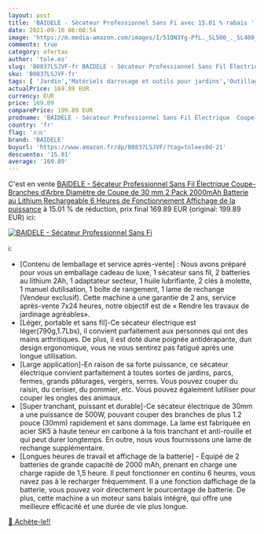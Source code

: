 ```yaml
---
layout: post
title: 'BAIDELE - Sécateur Professionnel Sans Fi avec 15.01 % rabais '
date: 2021-09-10 06:08:54
image: 'https://m.media-amazon.com/images/I/51QN3Yg-PfL._SL500_._SL400_.jpg'
comments: true
category: ofertas
author: 'tole.es'
slug: 'B0837LSJVF-fr BAIDELE - Sécateur Professionnel Sans Fil Électrique...'
sku: 'B0837LSJVF-fr'
tags: [ 'Jardin','Matériels darrosage et outils pour jardins','Outillage de jardin','Sécateurs et ciseaux de jardinage','baidele', ]
actualPrice: 169.89 EUR
currency: EUR
price: 169.89
comparePrice: 199.89 EUR
prodname: 'BAIDELE - Sécateur Professionnel Sans Fil Électrique  Coupe-Branches d’Arbre  Diamètre de Coupe de 30 mm 2 Pack 2000mAh Batterie au Lithium Rechargeable  6 Heures de Fonctionnement Affichage de la puissance'
country: 'fr'
flag: '🇫🇷'
brand: 'BAIDELE'
buyurl: 'https://www.amazon.fr/dp/B0837LSJVF/?tag=tolees0d-21'
descuento: '15.01'
average: '169.89'
---
```


C'est en vente [BAIDELE - Sécateur Professionnel Sans Fil Électrique  Coupe-Branches d’Arbre  Diamètre de Coupe de 30 mm 2 Pack 2000mAh Batterie au Lithium Rechargeable  6 Heures de Fonctionnement Affichage de la puissance](https://www.amazon.fr/dp/B0837LSJVF/?tag=tolees0d-21)  à  15.01 % de réduction, prix final  169.89 EUR (original: 199.89 EUR) ici:

[![BAIDELE - Sécateur Professionnel Sans Fi](https://m.media-amazon.com/images/I/51QN3Yg-PfL._SL500_._SL400_.jpg)](https://www.amazon.fr/dp/B0837LSJVF/?tag=tolees0d-21)

ℹ️:

- [Contenu de lemballage et service après-vente] : Nous avons préparé pour vous un emballage cadeau de luxe, 1 sécateur sans fil, 2 batteries au lithium 2Ah, 1 adaptateur secteur, 1 huile lubrifiante, 2 clés à molette, 1 manuel dutilisation, 1 boîte de rangement, 1 lame de rechange (Vendeur exclusif). Cette machine a une garantie de 2 ans, service après-vente 7x24 heures, notre objectif est de « Rendre les travaux de jardinage agréables».
- [Léger, portable et sans fil]-Ce sécateur électrique est léger(790g,1.7Lbs), il convient parfaitement aux personnes qui ont des mains arthritiques. De plus, il est doté dune poignée antidérapante, dun design ergonomique, vous ne vous sentirez pas fatigué après une longue utilisation.
- [Large application]-En raison de sa forte puissance, ce sécateur électrique convient parfaitement à toutes sortes de jardins, parcs, fermes, grands pâturages, vergers, serres. Vous pouvez couper du raisin, du cerisier, du pommier, etc. Vous pouvez également lutiliser pour couper les ongles des animaux.
- [Super tranchant, puissant et durable]-Ce sécateur électrique de 30mm a une puissance de 500W, pouvant couper des branches de plus 1.2 pouce (30mm) rapidement et sans dommage. La lame est fabriquée en acier SK5 à haute teneur en carbone à la fois tranchant et anti-rouille et qui peut durer longtemps. En outre, nous vous fournissons une lame de rechange supplémentaire.
- [Longues heures de travail et affichage de la batterie] - Équipé de 2 batteries de grande capacité de 2000 mAh, prenant en charge une charge rapide de 1,5 heure. Il peut fonctionner en continu 6 heures, vous navez pas à le recharger fréquemment. Il a une fonction daffichage de la batterie, vous pouvez voir directement le pourcentage de batterie. De plus, cette machine a un moteur sans balais intégré, qui offre une meilleure efficacité et une durée de vie plus longue.

[🛒 Achète-le!!](https://www.amazon.fr/dp/B0837LSJVF/?tag=tolees0d-21)
